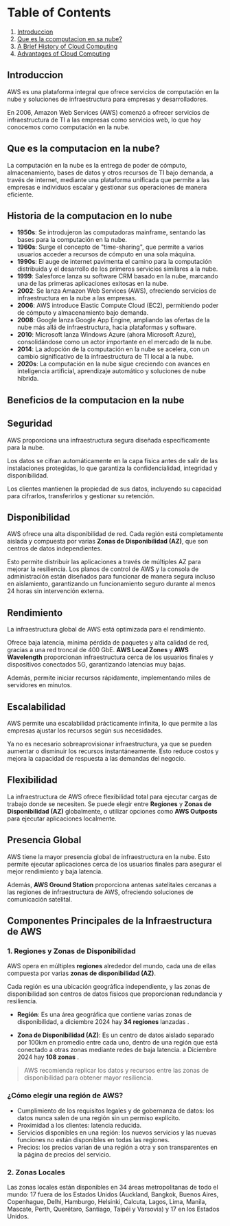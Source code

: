 # Table of Contents
1. [Introduccion](#introduccion)
2. [Que es la ccomputacion en sa nube?](#Que-es-la-camputacion-en-la-nube)
3. [A Brief History of Cloud Computing](#a-brief-history-of-cloud-computing)
4. [Advantages of Cloud Computing](#advantages-of-cloud-computing)

## Introduccion

AWS es una plataforma integral que ofrece servicios de computación en la nube y soluciones de infraestructura para empresas y desarrolladores.

En 2006, Amazon Web Services (AWS) comenzó a ofrecer servicios de infraestructura de TI a las empresas como servicios web, lo que hoy conocemos como computación en la nube.

## Que es la computacion en la nube?

La computación en la nube es la entrega de poder de cómputo, almacenamiento, bases de datos y otros recursos de TI bajo demanda, a través de internet, mediante una plataforma unificada que permite a las empresas e individuos escalar y gestionar sus operaciones de manera eficiente.

## Historia de la computacion en lo nube

- **1950s**: Se introdujeron las computadoras mainframe, sentando las bases para la computación en la nube.
- **1960s**: Surge el concepto de "time-sharing", que permite a varios usuarios acceder a recursos de cómputo en una sola máquina.
- **1990s**: El auge de internet pavimenta el camino para la computación distribuida y el desarrollo de los primeros servicios similares a la nube.
- **1999**: Salesforce lanza su software CRM basado en la nube, marcando una de las primeras aplicaciones exitosas en la nube.
- **2002**: Se lanza Amazon Web Services (AWS), ofreciendo servicios de infraestructura en la nube a las empresas.
- **2006**: AWS introduce Elastic Compute Cloud (EC2), permitiendo poder de cómputo y almacenamiento bajo demanda.
- **2008**: Google lanza Google App Engine, ampliando las ofertas de la nube más allá de infraestructura, hacia plataformas y software.
- **2010**: Microsoft lanza Windows Azure (ahora Microsoft Azure), consolidándose como un actor importante en el mercado de la nube.
- **2014**: La adopción de la computación en la nube se acelera, con un cambio significativo de la infraestructura de TI local a la nube.
- **2020s**: La computación en la nube sigue creciendo con avances en inteligencia artificial, aprendizaje automático y soluciones de nube híbrida.

## Beneficios de la computacion en la nube

## Seguridad
AWS proporciona una infraestructura segura diseñada específicamente para la nube. 

Los datos se cifran automáticamente en la capa física antes de salir de las instalaciones protegidas, lo que garantiza la confidencialidad, integridad y disponibilidad. 

Los clientes mantienen la propiedad de sus datos, incluyendo su capacidad para cifrarlos, transferirlos y gestionar su retención.

## Disponibilidad 
AWS ofrece una alta disponibilidad de red. Cada región está completamente aislada y compuesta por varias **Zonas de Disponibilidad (AZ)**, que son centros de datos independientes. 

Esto permite distribuir las aplicaciones a través de múltiples AZ para mejorar la resiliencia. Los planos de control de AWS y la consola de administración están diseñados para funcionar de manera segura incluso en aislamiento, garantizando un funcionamiento seguro durante al menos 24 horas sin intervención externa.

## Rendimiento
La infraestructura global de AWS está optimizada para el rendimiento. 

Ofrece baja latencia, mínima pérdida de paquetes y alta calidad de red, gracias a una red troncal de 400 GbE. **AWS Local Zones** y **AWS Wavelength** proporcionan infraestructura cerca de los usuarios finales y dispositivos conectados 5G, garantizando latencias muy bajas. 

Además, permite iniciar recursos rápidamente, implementando miles de servidores en minutos.

## Escalabilidad
AWS permite una escalabilidad prácticamente infinita, lo que permite a las empresas ajustar los recursos según sus necesidades. 

Ya no es necesario sobreaprovisionar infraestructura, ya que se pueden aumentar o disminuir los recursos instantáneamente. Esto reduce costos y mejora la capacidad de respuesta a las demandas del negocio.

## Flexibilidad
La infraestructura de AWS ofrece flexibilidad total para ejecutar cargas de trabajo donde se necesiten. Se puede elegir entre **Regiones** y **Zonas de Disponibilidad (AZ)** globalmente, o utilizar opciones como **AWS Outposts** para ejecutar aplicaciones localmente. 

## Presencia Global
AWS tiene la mayor presencia global de infraestructura en la nube. Esto permite ejecutar aplicaciones cerca de los usuarios finales para asegurar el mejor rendimiento y baja latencia. 

Además, **AWS Ground Station** proporciona antenas satelitales cercanas a las regiones de infraestructura de AWS, ofreciendo soluciones de comunicación satelital.



## Componentes Principales de la Infraestructura de AWS

### 1. **Regiones y Zonas de Disponibilidad**
   AWS opera en múltiples **regiones** alrededor del mundo, cada una de ellas compuesta por varias **zonas de disponibilidad (AZ)**. 
   
   Cada región es una ubicación geográfica independiente, y las zonas de disponibilidad son centros de datos físicos que proporcionan redundancia y resiliencia.

   - **Región**: Es una área geográfica que contiene varias zonas de disponibilidad, a diciembre 2024 hay **34 regiones** lanzadas .

   - **Zona de Disponibilidad (AZ)**: Es un centro de datos aislado separado por 100km en promedio entre cada uno,  dentro de una región que está conectado a otras zonas mediante redes de baja latencia. a Diciembre 2024 hay **108 zonas** .

   > AWS recomienda replicar los datos y recursos entre las zonas de disponibilidad para obtener mayor resiliencia.

### ¿Cómo elegir una región de AWS? 

- Cumplimiento de los requisitos legales y de gobernanza de datos: los datos nunca salen de una región sin un permiso explícito.
- Proximidad a los clientes: latencia reducida.
- Servicios disponibles en una región: los nuevos servicios y las nuevas funciones no están disponibles en todas las regiones.
- Precios: los precios varían de una región a otra y son transparentes en la página de precios del servicio.

### 2. Zonas Locales

Las zonas locales están disponibles en 34 áreas metropolitanas de todo el mundo: 17 fuera de los Estados Unidos (Auckland, Bangkok, Buenos Aires, Copenhague, Delhi, Hamburgo, Helsinki, Calcuta, Lagos, Lima, Manila, Mascate, Perth, Querétaro, Santiago, Taipéi y Varsovia) y 17 en los Estados Unidos.